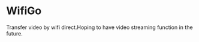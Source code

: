WifiGo
======

Transfer video by wifi direct.Hoping to have video streaming function in the future.
